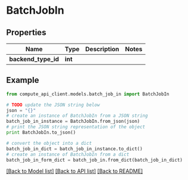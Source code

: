 # BatchJobIn


## Properties
Name | Type | Description | Notes
------------ | ------------- | ------------- | -------------
**backend_type_id** | **int** |  | 

## Example

```python
from compute_api_client.models.batch_job_in import BatchJobIn

# TODO update the JSON string below
json = "{}"
# create an instance of BatchJobIn from a JSON string
batch_job_in_instance = BatchJobIn.from_json(json)
# print the JSON string representation of the object
print BatchJobIn.to_json()

# convert the object into a dict
batch_job_in_dict = batch_job_in_instance.to_dict()
# create an instance of BatchJobIn from a dict
batch_job_in_form_dict = batch_job_in.from_dict(batch_job_in_dict)
```
[[Back to Model list]](../README.md#documentation-for-models) [[Back to API list]](../README.md#documentation-for-api-endpoints) [[Back to README]](../README.md)


